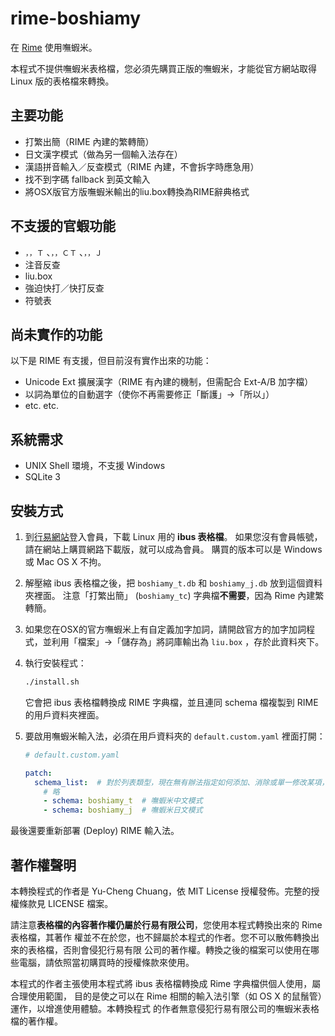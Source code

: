# rime-boshiamy

在 [Rime](https://code.google.com/p/rimeime/) 使用嘸蝦米。

本程式不提供嘸蝦米表格檔，您必須先購買正版的嘸蝦米，才能從官方網站取得 Linux 版的表格檔來轉換。

## 主要功能

* 打繁出簡（RIME 內建的繁轉簡）
* 日文漢字模式（做為另一個輸入法存在）
* 漢語拼音輸入／反查模式（RIME 內建，不會拆字時應急用）
* 找不到字碼 fallback 到英文輸入
* 將OSX版官方版嘸蝦米輸出的liu.box轉換為RIME辭典格式

## 不支援的官蝦功能

* `，，Ｔ` 、`，，ＣＴ` 、`，，Ｊ`
* 注音反查
* liu.box
* 強迫快打／快打反查
* 符號表

## 尚未實作的功能

以下是 RIME 有支援，但目前沒有實作出來的功能：

* Unicode Ext 擴展漢字（RIME 有內建的機制，但需配合 Ext-A/B 加字檔）
* 以詞為單位的自動選字（使你不再需要修正「斷護」→「所以」）
* etc. etc.

## 系統需求

* UNIX Shell 環境，不支援 Windows
* SQLite 3

## 安裝方式

1. 到[行易網站](http://boshiamy.com/member_download.php)登入會員，下載 Linux 用的 **ibus 表格檔**。
   如果您沒有會員帳號，請在網站上購買網路下載版，就可以成為會員。
   購買的版本可以是 Windows 或 Mac OS X 不拘。

2. 解壓縮 ibus 表格檔之後，把 `boshiamy_t.db` 和 `boshiamy_j.db` 放到這個資料夾裡面。
   注意「打繁出簡」 (`boshiamy_tc`) 字典檔**不需要**，因為 Rime 內建繁轉簡。

3. 如果您在OSX的官方嘸蝦米上有自定義加字加詞，請開啟官方的加字加詞程式，並利用「檔案」→「儲存為」將詞庫輸出為 ``liu.box`` ，存於此資料夾下。

4. 執行安裝程式：

   ```sh
   ./install.sh
   ```

   它會把 ibus 表格檔轉換成 RIME 字典檔，並且連同 schema 檔複製到 RIME 的用戶資料夾裡面。

5. 要啟用嘸蝦米輸入法，必須在用戶資料夾的 `default.custom.yaml` 裡面打開：

    ```yml
    # default.custom.yaml

    patch:
      schema_list:  # 對於列表類型，現在無有辦法指定如何添加、消除或單一修改某項，於是要在定製檔中將整個列表替換！
        # 略
        - schema: boshiamy_t  # 嘸蝦米中文模式
        - schema: boshiamy_j  # 嘸蝦米日文模式
    ```

最後還要重新部署 (Deploy) RIME 輸入法。

## 著作權聲明

本轉換程式的作者是 Yu-Cheng Chuang，依 MIT License 授權發佈。完整的授權條款見 LICENSE 檔案。

請注意**表格檔的內容著作權仍屬於行易有限公司**，您使用本程式轉換出來的 Rime 表格檔，其著作
權並不在於您，也不歸屬於本程式的作者。您不可以散佈轉換出來的表格檔，否則會侵犯行易有限
公司的著作權。轉換之後的檔案可以使用在哪些電腦，請依照當初購買時的授權條款來使用。

本程式的作者主張使用本程式將 ibus 表格檔轉換成 Rime 字典檔供個人使用，屬合理使用範圍，
目的是使之可以在 Rime 相關的輸入法引擎（如 OS X 的鼠鬚管）運作，以增進使用體驗。本轉換程式
的作者無意侵犯行易有限公司的嘸蝦米表格檔的著作權。
